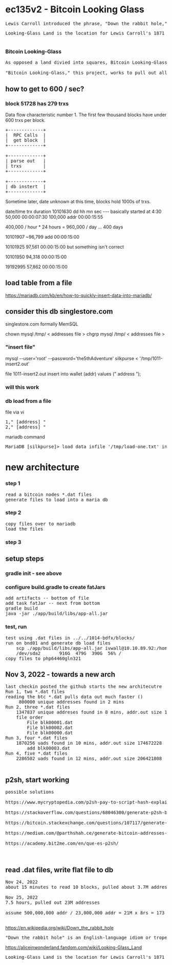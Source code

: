 # ec135v2 - Bitcoin Looking Glass

<pre>
Lewis Carroll introduced the phrase, "Down the rabbit hole," as the title for chapter one of his 1865 novel Alice's Adventures in Wonderland.   https://en.wikipedia.org/wiki/Down_the_rabbit_hole
</pre>


<pre>
Looking-Glass Land is the location for Lewis Carroll's 1871 novel Through the Looking-Glass, and What Alice Found There. The entire land is divided into squares by a series ... .   https://aliceinwonderland.fandom.com/wiki/Looking-Glass_Land

</pre>
### Bitcoin Looking-Glass

<pre>
As opposed a land divied into squares, Bitcoin Looking-Glass land is, well, a series of squares, shall we say blocks, crypto graphically linked.  

"Bitcoin Looking-Glass," this project, works to pull out all the addresses of Alice's Bitcoin blockchain land.   https://news.bitcoin.com/meet-alice-bob-the-foundation-of-bitcoins-cryptography/
</pre>


## how to get to 600 / sec?

### block 51728 has 279 trxs

Data flow characteristic number 1.
The first few thousand blocks have under 600 trxs per block.
<pre>
+-------------+  
|  RPC Calls  |  
|  get block  |  
+-------------+  

+-------------+
| parse out   |
| trxs        |
+-------------+

+-------------+
| db instert  |
+-------------+   
</pre>

Sometime later, date unknown at this time, blocks hold 1000s of trxs.

date/time     trx            duration
10101630                     dd hh mn sec  --- basically started at 4:30
             50,000          00:00:07:30
            100,000 addr     00:00:15:55

400,000 / hour * 24 hours = 960_000 / day ... 400 days

10101907
            ~96,799 add     00:00:15:00

10101925     97,561         00:00:15:00
    but something isn't correct 

10101950     94,318         00:00:15:00

19192995     57,862         00:00:15:00


## load table from a file
https://mariadb.com/kb/en/how-to-quickly-insert-data-into-mariadb/

## consider this db singlestore.com 
singlestore.com formally MemSQL


chown mysql /tmp/ < addresses file >
chgrp mysql /tmp/ < addresses file >


### "insert file"
mysql --user='root' --password='the5thAdventure' silkpurse < '/tmp/1011-insert2.out'

file 1011-insert2.out
insert into wallet (addr) values (" address ");


### will this work

### db load from a file
file via vi
<pre>
1," [address] "
2," [address] "
</pre>

mariadb command
<pre>
MariaDB [silkpurse]> load data infile '/tmp/load-one.txt' into table wallet fields terminated by '.';
</pre>

# new architecture
### step 1
<pre>
read a bitcoin nodes *.dat files
generate files to load into a maria db
</pre>
### step 2
<pre>
copy files over to mariadb
load the files
</pre>
### step 3 
## setup steps
### gradle init - see above
### configure build.gradle to create fatJars
<pre>
add artifacts -- bottom of file
add task fatJar -- next from bottom
gradle build
java -jar ./app/build/libs/app-all.jar
</pre>
### test, run
<pre>
test using .dat files in ../../1014-bdfx/blocks/
run on bnd01 and generate db load files
    scp ./app/build/libs/app-all.jar ivwall@10.10.89.92:/home/ivwall
    /dev/sda2       916G  479G  390G  56% /
copy files to php64460gln321
</pre>


## Nov 3, 2022 - towards a new arch
<pre>
last checkin posted the github starts the new architecutre
Run 1, two *.dat files
reading the btc *.dat pulls data out much faster ()
     800000 unique addresses found in 2 mins
Run 2, three *.dat files
    1347837 unique addreses found in 8 mins, addr.out size 135472660
    file order
        File blk00001.dat
        File blk00002.dat
        File blk00000.dat
Run 3, four *.dat files
    1870256 uads found in 10 mins, addr.out size 174672228
        add blk00003.dat
Run 4, five *.dat files
    2286502 uads found in 12 mins, addr.out size 206421808

</pre>

## p2sh, start working
<pre>
possible solutions

https://www.mycryptopedia.com/p2sh-pay-to-script-hash-explained/

https://stackoverflow.com/questions/68046300/generate-p2sh-bitcoin-address-from-wif-in-bitcoinj-java

https://bitcoin.stackexchange.com/questions/107117/generate-p2sh-bitcoin-address-from-wif-in-bitcoinj-java

https://medium.com/@parthshah.ce/generate-bitcoin-addresses-using-java-in-six-steps-b1c418796a9e

https://academy.bit2me.com/en/que-es-p2sh/


</pre>

## read .dat files, write flat file to db
<pre>
Nov 24, 2022
about 15 minutes to read 10 blocks, pulled about 3.7M addresses.

Nov 25, 2022
7.5 hours, pulled out 23M addresses

assume 500,000,000 addr / 23,000,000 addr = 21M x 8rs = 173 hours = 7 days

</pre>






https://en.wikipedia.org/wiki/Down_the_rabbit_hole

<pre>
"Down the rabbit hole" is an English-language idiom or trope which refers to getting deep into something, or ending up somewhere strange. Lewis Carroll introduced the phrase as the title for chapter one of his 1865 novel Alice's Adventures in Wonderland, after which the term slowly entered the English vernacular.
</pre>


https://aliceinwonderland.fandom.com/wiki/Looking-Glass_Land

<pre>
Looking-Glass Land is the location for Lewis Carroll's 1871 novel Through the Looking-Glass, and What Alice Found There. The entire land is divided into squares by a series of little brooks with hedges growing perpendicular to them. It consists of two factions: the Reds and the Whites, and each side has it's own King, Queen, knights, armies, castles and also bishops. In the Looking-Glass Land, the language that is used is the Looking-Glass language, which is a mirror-image of English.
</pre>

